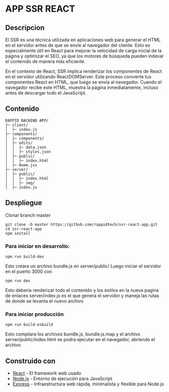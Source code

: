 # APP SSR REACT

## Descripcion 

El SSR es una técnica utilizada en aplicaciones web para generar el HTML en el servidor antes de que se envíe al navegador del cliente. Esto es especialmente útil en React para mejorar la velocidad de carga inicial de la página y optimizar el SEO, ya que los motores de búsqueda pueden indexar el contenido de manera más eficiente.

En el contexto de React, SSR implica renderizar los componentes de React en el servidor utilizando ReactDOMServer. Este proceso convierte tus componentes React en HTML, que luego se envía al navegador. Cuando el navegador recibe este HTML, muestra la página inmediatamente, incluso antes de descargar todo el JavaScript.



## Contenido
```
RAPPID BACKEND APP/
├─ client/
│  ├─ index.js
├─ components/
│  ├─ components/
│  ├─ edits/
│  │  ├─ data.json
│  │  ├─ styles.json
│  ├─ public/
│  │  ├─ index.html
│  ├─ Home.jsx
├─ server/
│  ├─ public/
│  │  ├─ index.html
│  │  ├─ img/
│  ├─ index.js
```

## Despliegue

Clonar branch master

```
git clone -b master https://github.com/rappidtech/ssr-react-app.git
cd ssr-react-app
npm install
```

### Para iniciar en desarrollo:
```
npm run build-dev
```
Esto creara un archivo bundle.js en server/public/
Luego iniciar el servidor en el puerto 3000 con
```
npm run dev
```
Esto deberia renderizar todo el contenido y los estilos en la nueva pagina de enlaces
server/index.js es el que genera el servidor y maneja las rutas de donde se levanta el nuevo archivo

### Para iniciar producción
```
npm run build-esbuild
```
Esto compilara los archivos bundle.js, bundle.js.map y el archivo server/public/index.html se podra ejecutar en el navegador, abriendo el archivo


## Construido con

* [React](https://es.reactjs.org/) - El framework web usado
* [Node.js](https://nodejs.org/es/) - Entorno de ejecución para JavaScript
* [Express](https://expressjs.com/es/) - Infraestructura web rápida, minimalista y flexible para Node.js

